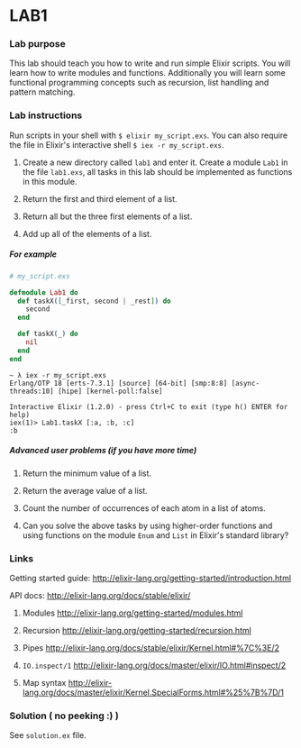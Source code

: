 # LAB1

### Lab purpose

This lab should teach you how to write and run simple Elixir scripts. You will
learn how to write modules and functions. Additionally you will learn some
functional programming concepts such as recursion, list handling and pattern
matching.


### Lab instructions

Run scripts in your shell with `$ elixir my_script.exs`. You can also require
the file in Elixir's interactive shell `$ iex -r my_script.exs`.

  1. Create a new directory called `lab1` and enter it. Create a module `Lab1` in the file `lab1.exs`, all tasks in this lab should be implemented as functions in this module.

  2. Return the first and third element of a list.

  3. Return all but the three first elements of a list.

  4. Add up all of the elements of a list.

##### For example

```elixir
# my_script.exs

defmodule Lab1 do
  def taskX([_first, second | _rest]) do
    second
  end

  def taskX(_) do
    nil
  end
end
```

```
~ λ iex -r my_script.exs
Erlang/OTP 18 [erts-7.3.1] [source] [64-bit] [smp:8:8] [async-threads:10] [hipe] [kernel-poll:false]

Interactive Elixir (1.2.0) - press Ctrl+C to exit (type h() ENTER for help)
iex(1)> Lab1.taskX [:a, :b, :c]
:b
```


##### Advanced user problems (if you have more time)

  1. Return the minimum value of a list.

  2. Return the average value of a list.

  3. Count the number of occurrences of each atom in a list of atoms.

  4. Can you solve the above tasks by using higher-order functions and using
     functions on the module `Enum` and `List` in Elixir's standard library?


### Links

Getting started guide: http://elixir-lang.org/getting-started/introduction.html

API docs: http://elixir-lang.org/docs/stable/elixir/

  1. Modules http://elixir-lang.org/getting-started/modules.html

  2. Recursion http://elixir-lang.org/getting-started/recursion.html

  3. Pipes http://elixir-lang.org/docs/stable/elixir/Kernel.html#%7C%3E/2

  4. `IO.inspect/1` http://elixir-lang.org/docs/master/elixir/IO.html#inspect/2

  5. Map syntax http://elixir-lang.org/docs/master/elixir/Kernel.SpecialForms.html#%25%7B%7D/1


### Solution ( no peeking :) )

See `solution.ex` file.
